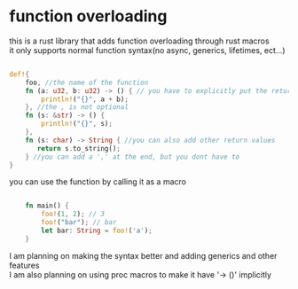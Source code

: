 # function overloading
this is a rust library that adds function overloading through rust macros  
it only supports normal function syntax(no async, generics, lifetimes, ect...)  

```rust

def!{
    foo, //the name of the function
    fn (a: u32, b: u32) -> () { // you have to explicitly put the return value
        println!("{}", a + b);
    }, //the , is not optional
    fn (s: &str) -> () {
        println!("{}", s);
    },
    fn (s: char) -> String { //you can also add other return values
       return s.to_string(); 
    } //you can add a ',' at the end, but you dont have to
}

``` 

you can use the function by calling it as a macro

```rust

    fn main() {
        foo!(1, 2); // 3
        foo!("bar"); // bar
        let bar: String = foo!('a');
    }

```

I am planning on making the syntax better and adding generics and other features  
I am also planning on using proc macros to make it have '-> ()' implicitly

